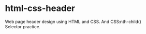 # html-css-header
Web page header design using HTML and CSS. And CSS:nth-child() Selector practice.
